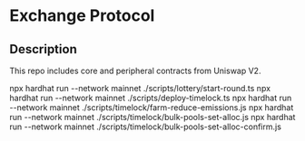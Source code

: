 # Exchange Protocol

## Description

This repo includes core and peripheral contracts from Uniswap V2.


npx hardhat run --network mainnet ./scripts/lottery/start-round.ts
npx hardhat run --network mainnet ./scripts/deploy-timelock.ts
npx hardhat run --network mainnet ./scripts/timelock/farm-reduce-emissions.js
npx hardhat run --network mainnet ./scripts/timelock/bulk-pools-set-alloc.js
npx hardhat run --network mainnet ./scripts/timelock/bulk-pools-set-alloc-confirm.js